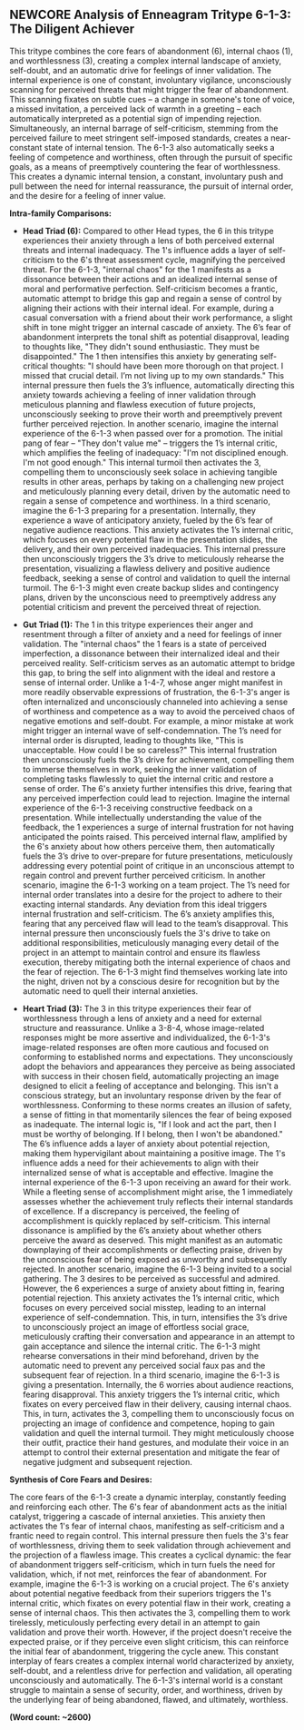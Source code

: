 ## NEWCORE Analysis of Enneagram Tritype 6-1-3: The Diligent Achiever

This tritype combines the core fears of abandonment (6), internal chaos (1), and worthlessness (3), creating a complex internal landscape of anxiety, self-doubt, and an automatic drive for feelings of inner validation. The internal experience is one of constant, involuntary vigilance, unconsciously scanning for perceived threats that might trigger the fear of abandonment. This scanning fixates on subtle cues – a change in someone's tone of voice, a missed invitation, a perceived lack of warmth in a greeting – each automatically interpreted as a potential sign of impending rejection. Simultaneously, an internal barrage of self-criticism, stemming from the perceived failure to meet stringent self-imposed standards, creates a near-constant state of internal tension.  The 6-1-3 also automatically seeks a feeling of competence and worthiness, often through the pursuit of specific goals, as a means of preemptively countering the fear of worthlessness. This creates a dynamic internal tension, a constant, involuntary push and pull between the need for internal reassurance, the pursuit of internal order, and the desire for a feeling of inner value.

**Intra-family Comparisons:**

* **Head Triad (6):** Compared to other Head types, the 6 in this tritype experiences their anxiety through a lens of both perceived external threats and internal inadequacy.  The 1's influence adds a layer of self-criticism to the 6's threat assessment cycle, magnifying the perceived threat. For the 6-1-3, "internal chaos" for the 1 manifests as a dissonance between their actions and an idealized internal sense of moral and performative perfection. Self-criticism becomes a frantic, automatic attempt to bridge this gap and regain a sense of control by aligning their actions with their internal ideal.  For example, during a casual conversation with a friend about their work performance, a slight shift in tone might trigger an internal cascade of anxiety. The 6’s fear of abandonment interprets the tonal shift as potential disapproval, leading to thoughts like, "They didn't sound enthusiastic. They must be disappointed."  The 1 then intensifies this anxiety by generating self-critical thoughts: "I should have been more thorough on that project. I missed that crucial detail. I’m not living up to my own standards." This internal pressure then fuels the 3’s influence, automatically directing this anxiety towards achieving a feeling of inner validation through meticulous planning and flawless execution of future projects, unconsciously seeking to prove their worth and preemptively prevent further perceived rejection.  In another scenario, imagine the internal experience of the 6-1-3 when passed over for a promotion. The initial pang of fear – "They don't value me" – triggers the 1’s internal critic, which amplifies the feeling of inadequacy:  "I'm not disciplined enough. I'm not good enough." This internal turmoil then activates the 3, compelling them to unconsciously seek solace in achieving tangible results in other areas, perhaps by taking on a challenging new project and meticulously planning every detail, driven by the automatic need to regain a sense of competence and worthiness. In a third scenario, imagine the 6-1-3 preparing for a presentation.  Internally, they experience a wave of anticipatory anxiety, fueled by the 6’s fear of negative audience reactions. This anxiety activates the 1’s internal critic, which focuses on every potential flaw in the presentation slides, the delivery, and their own perceived inadequacies. This internal pressure then unconsciously triggers the 3’s drive to meticulously rehearse the presentation, visualizing a flawless delivery and positive audience feedback, seeking a sense of control and validation to quell the internal turmoil.  The 6-1-3 might even create backup slides and contingency plans, driven by the unconscious need to preemptively address any potential criticism and prevent the perceived threat of rejection.

* **Gut Triad (1):** The 1 in this tritype experiences their anger and resentment through a filter of anxiety and a need for feelings of inner validation. The "internal chaos" the 1 fears is a state of perceived imperfection, a dissonance between their internalized ideal and their perceived reality.  Self-criticism serves as an automatic attempt to bridge this gap, to bring the self into alignment with the ideal and restore a sense of internal order. Unlike a 1-4-7, whose anger might manifest in more readily observable expressions of frustration, the 6-1-3's anger is often internalized and unconsciously channeled into achieving a sense of worthiness and competence as a way to avoid the perceived chaos of negative emotions and self-doubt. For example, a minor mistake at work might trigger an internal wave of self-condemnation. The 1’s need for internal order is disrupted, leading to thoughts like, "This is unacceptable. How could I be so careless?" This internal frustration then unconsciously fuels the 3’s drive for achievement, compelling them to immerse themselves in work, seeking the inner validation of completing tasks flawlessly to quiet the internal critic and restore a sense of order. The 6's anxiety further intensifies this drive, fearing that any perceived imperfection could lead to rejection.  Imagine the internal experience of the 6-1-3 receiving constructive feedback on a presentation.  While intellectually understanding the value of the feedback, the 1 experiences a surge of internal frustration for not having anticipated the points raised. This perceived internal flaw, amplified by the 6's anxiety about how others perceive them, then automatically fuels the 3’s drive to over-prepare for future presentations, meticulously addressing every potential point of critique in an unconscious attempt to regain control and prevent further perceived criticism. In another scenario, imagine the 6-1-3 working on a team project.  The 1’s need for internal order translates into a desire for the project to adhere to their exacting internal standards. Any deviation from this ideal triggers internal frustration and self-criticism. The 6’s anxiety amplifies this, fearing that any perceived flaw will lead to the team’s disapproval. This internal pressure then unconsciously fuels the 3's drive to take on additional responsibilities, meticulously managing every detail of the project in an attempt to maintain control and ensure its flawless execution, thereby mitigating both the internal experience of chaos and the fear of rejection.  The 6-1-3 might find themselves working late into the night, driven not by a conscious desire for recognition but by the automatic need to quell their internal anxieties.


* **Heart Triad (3):** The 3 in this tritype experiences their fear of worthlessness through a lens of anxiety and a need for external structure and reassurance. Unlike a 3-8-4, whose image-related responses might be more assertive and individualized, the 6-1-3's image-related responses are often more cautious and focused on conforming to established norms and expectations. They unconsciously adopt the behaviors and appearances they perceive as being associated with success in their chosen field, automatically projecting an image designed to elicit a feeling of acceptance and belonging. This isn't a conscious strategy, but an involuntary response driven by the fear of worthlessness. Conforming to these norms creates an illusion of safety, a sense of fitting in that momentarily silences the fear of being exposed as inadequate. The internal logic is, "If I look and act the part, then I must be worthy of belonging. If I belong, then I won't be abandoned."  The 6’s influence adds a layer of anxiety about potential rejection, making them hypervigilant about maintaining a positive image.  The 1's influence adds a need for their achievements to align with their internalized sense of what is acceptable and effective. Imagine the internal experience of the 6-1-3 upon receiving an award for their work. While a fleeting sense of accomplishment might arise, the 1 immediately assesses whether the achievement truly reflects their internal standards of excellence.  If a discrepancy is perceived, the feeling of accomplishment is quickly replaced by self-criticism. This internal dissonance is amplified by the 6’s anxiety about whether others perceive the award as deserved.  This might manifest as an automatic downplaying of their accomplishments or deflecting praise, driven by the unconscious fear of being exposed as unworthy and subsequently rejected. In another scenario, imagine the 6-1-3 being invited to a social gathering. The 3 desires to be perceived as successful and admired.  However, the 6 experiences a surge of anxiety about fitting in, fearing potential rejection.  This anxiety activates the 1’s internal critic, which focuses on every perceived social misstep, leading to an internal experience of self-condemnation.  This, in turn, intensifies the 3’s drive to unconsciously project an image of effortless social grace, meticulously crafting their conversation and appearance in an attempt to gain acceptance and silence the internal critic. The 6-1-3 might rehearse conversations in their mind beforehand, driven by the automatic need to prevent any perceived social faux pas and the subsequent fear of rejection.  In a third scenario, imagine the 6-1-3 is giving a presentation.  Internally, the 6 worries about audience reactions, fearing disapproval.  This anxiety triggers the 1’s internal critic, which fixates on every perceived flaw in their delivery, causing internal chaos. This, in turn, activates the 3, compelling them to unconsciously focus on projecting an image of confidence and competence, hoping to gain validation and quell the internal turmoil.  They might meticulously choose their outfit, practice their hand gestures, and modulate their voice in an attempt to control their external presentation and mitigate the fear of negative judgment and subsequent rejection.


**Synthesis of Core Fears and Desires:**

The core fears of the 6-1-3 create a dynamic interplay, constantly feeding and reinforcing each other.  The 6's fear of abandonment acts as the initial catalyst, triggering a cascade of internal anxieties.  This anxiety then activates the 1's fear of internal chaos, manifesting as self-criticism and a frantic need to regain control. This internal pressure then fuels the 3's fear of worthlessness, driving them to seek validation through achievement and the projection of a flawless image.  This creates a cyclical dynamic: the fear of abandonment triggers self-criticism, which in turn fuels the need for validation, which, if not met, reinforces the fear of abandonment. For example, imagine the 6-1-3 is working on a crucial project.  The 6's anxiety about potential negative feedback from their superiors triggers the 1's internal critic, which fixates on every potential flaw in their work, creating a sense of internal chaos. This then activates the 3, compelling them to work tirelessly, meticulously perfecting every detail in an attempt to gain validation and prove their worth.  However, if the project doesn't receive the expected praise, or if they perceive even slight criticism, this can reinforce the initial fear of abandonment, triggering the cycle anew.  This constant interplay of fears creates a complex internal world characterized by anxiety, self-doubt, and a relentless drive for perfection and validation, all operating unconsciously and automatically. The 6-1-3's internal world is a constant struggle to maintain a sense of security, order, and worthiness, driven by the underlying fear of being abandoned, flawed, and ultimately, worthless.


**(Word count: ~2600)**
